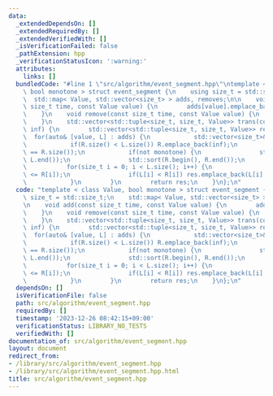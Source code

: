 ```yaml
---
data:
  _extendedDependsOn: []
  _extendedRequiredBy: []
  _extendedVerifiedWith: []
  _isVerificationFailed: false
  _pathExtension: hpp
  _verificationStatusIcon: ':warning:'
  attributes:
    links: []
  bundledCode: "#line 1 \"src/algorithm/event_segment.hpp\"\ntemplate < class Value,\
    \ bool monotone > struct event_segment {\n    using size_t = std::size_t;\n  \
    \  std::map< Value, std::vector<size_t> > adds, removes;\n\n    void add(const\
    \ size_t time, const Value value) {\n        adds[value].emplace_back(time);\n\
    \    }\n    void remove(const size_t time, const Value value) {\n        removes[value].emplace_back(time);\n\
    \    }\n    std::vector<std::tuple<size_t, size_t, Value>> trans(const size_t\
    \ inf) {\n        std::vector<std::tuple<size_t, size_t, Value>> res;\n      \
    \  for(auto& [value, L] : adds) {\n            std::vector<size_t>& R = removes[value];\n\
    \            if(R.size() < L.size()) R.emplace_back(inf);\n            assert(L.size()\
    \ == R.size());\n            if(not monotone) {\n                std::sort(L.begin(),\
    \ L.end());\n                std::sort(R.begin(), R.end());\n            }\n \
    \           for(size_t i = 0; i < L.size(); i++) {\n                assert(L[i]\
    \ <= R[i]);\n                if(L[i] < R[i]) res.emplace_back(L[i], R[i], value);\n\
    \            }\n        }\n        return res;\n    }\n};\n"
  code: "template < class Value, bool monotone > struct event_segment {\n    using\
    \ size_t = std::size_t;\n    std::map< Value, std::vector<size_t> > adds, removes;\n\
    \n    void add(const size_t time, const Value value) {\n        adds[value].emplace_back(time);\n\
    \    }\n    void remove(const size_t time, const Value value) {\n        removes[value].emplace_back(time);\n\
    \    }\n    std::vector<std::tuple<size_t, size_t, Value>> trans(const size_t\
    \ inf) {\n        std::vector<std::tuple<size_t, size_t, Value>> res;\n      \
    \  for(auto& [value, L] : adds) {\n            std::vector<size_t>& R = removes[value];\n\
    \            if(R.size() < L.size()) R.emplace_back(inf);\n            assert(L.size()\
    \ == R.size());\n            if(not monotone) {\n                std::sort(L.begin(),\
    \ L.end());\n                std::sort(R.begin(), R.end());\n            }\n \
    \           for(size_t i = 0; i < L.size(); i++) {\n                assert(L[i]\
    \ <= R[i]);\n                if(L[i] < R[i]) res.emplace_back(L[i], R[i], value);\n\
    \            }\n        }\n        return res;\n    }\n};\n"
  dependsOn: []
  isVerificationFile: false
  path: src/algorithm/event_segment.hpp
  requiredBy: []
  timestamp: '2023-12-26 08:42:15+09:00'
  verificationStatus: LIBRARY_NO_TESTS
  verifiedWith: []
documentation_of: src/algorithm/event_segment.hpp
layout: document
redirect_from:
- /library/src/algorithm/event_segment.hpp
- /library/src/algorithm/event_segment.hpp.html
title: src/algorithm/event_segment.hpp
---
```

